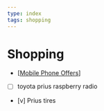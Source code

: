 ```yaml
---
type: index
tags: shopping
---
```


# Shopping

- [[Mobile Phone Offers]]
- [ ] toyota prius raspberry radio
- [v] Prius tires

[//begin]: # "Autogenerated link references for markdown compatibility"
[Mobile Phone Offers]: mobile-phone-offers.md "Mobile Phone Offers"
[//end]: # "Autogenerated link references"